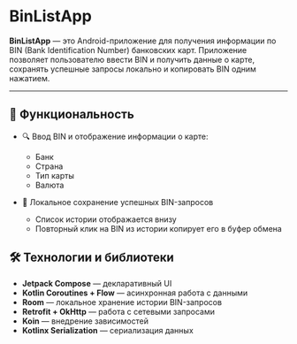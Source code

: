 # BinListApp

**BinListApp** — это Android-приложение для получения информации по BIN (Bank Identification Number) банковских карт. Приложение позволяет пользователю ввести BIN и получить данные о карте, сохранять успешные запросы локально и копировать BIN одним нажатием.

---

## 📱 Функциональность

- 🔍 Ввод BIN и отображение информации о карте:
  - Банк
  - Страна
  - Тип карты
  - Валюта

- 💾 Локальное сохранение успешных BIN-запросов
  - Список истории отображается внизу
  - Повторный клик на BIN из истории копирует его в буфер обмена


## 🛠️ Технологии и библиотеки

- **Jetpack Compose** — декларативный UI
- **Kotlin Coroutines + Flow** — асинхронная работа с данными
- **Room** — локальное хранение истории BIN-запросов
- **Retrofit + OkHttp** — работа с сетевыми запросами
- **Koin** — внедрение зависимостей
- **Kotlinx Serialization** — сериализация данных
